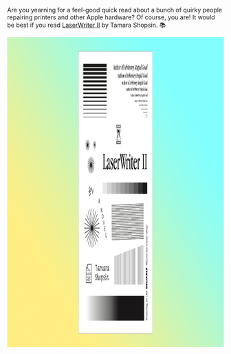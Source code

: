 ---
---

Are you yearning for a feel-good quick read about a bunch of quirky people repairing printers and other Apple hardware? Of course, you are! It would be best if you read [LaserWriter Ⅱ](https://www.mcdbooks.com/books/laserwriter-ii) by Tamara Shopsin. 📚

<img src="/images/laserwriter.png" alt="Illustrated book cover emulating a test print from a printer: gradients, vertical and horizontal bars in grayscale. The text reads Author of Arbitrary Stupid Goal. LaserWriter Ⅱ – a novel. Tamara Shopsin. Featuring an old reliable Macintosh repair shop." width="1280" height="720" />

